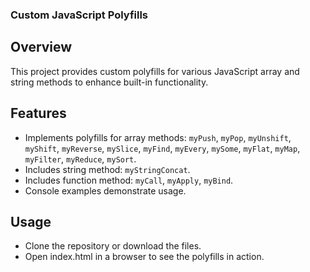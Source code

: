 ### Custom JavaScript Polyfills

## Overview

This project provides custom polyfills for various JavaScript array and string methods to enhance built-in functionality.

## Features

- Implements polyfills for array methods: `myPush`, `myPop`, `myUnshift`, `myShift`, `myReverse`, `mySlice`, `myFind`, `myEvery`, `mySome`, `myFlat`, `myMap`, `myFilter`, `myReduce`, `mySort`.
- Includes string method: `myStringConcat`.
- Includes function method: `myCall`, `myApply`, `myBind`.
- Console examples demonstrate usage.

## Usage

- Clone the repository or download the files.
- Open index.html in a browser to see the polyfills in action.
